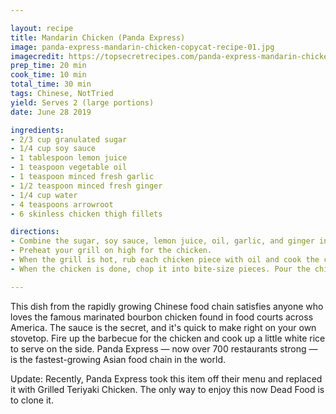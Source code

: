 ```yaml
---

layout: recipe
title: Mandarin Chicken (Panda Express)
image: panda-express-mandarin-chicken-copycat-recipe-01.jpg
imagecredit: https://topsecretrecipes.com/panda-express-mandarin-chicken-copycat-recipe.html
prep_time: 20 min
cook_time: 10 min
total_time: 30 min
tags: Chinese, NotTried
yield: Serves 2 (large portions)
date: June 28 2019

ingredients:
- 2/3 cup granulated sugar
- 1/4 cup soy sauce
- 1 tablespoon lemon juice
- 1 teaspoon vegetable oil
- 1 teaspoon minced fresh garlic
- 1/2 teaspoon minced fresh ginger
- 1/4 cup water
- 4 teaspoons arrowroot
- 6 skinless chicken thigh fillets

directions:
- Combine the sugar, soy sauce, lemon juice, oil, garlic, and ginger in a small saucepan. Combine the water with arrowroot in a small bowl and stir until the arrowroot is dissolved. Add this mixture to the saucepan and turn the heat to high. Stir often while bringing the mixture to a boil, then reduce the heat and simmer for 4&nbsp; to 6 minutes or until the sauce is thick.
- Preheat your grill on high for the chicken.
- When the grill is hot, rub each chicken piece with oil and cook the chicken for 4 to 6 minutes per side or until completely cooked. Chicken should have browned in spots.
- When the chicken is done, chop it into bite-size pieces. Pour the chicken pieces into a large frying pan over medium heat. Heat until the chicken sizzles then reduce heat and cover the chicken until ready to serve. Spoon the chicken into a medium bowl, then pour all the sauce over the chicken and stir until well coated. Serve with steamed white rice.

---
```


This dish from the rapidly growing Chinese food chain satisfies anyone who loves the famous marinated bourbon chicken found in food courts across America. The sauce is the secret, and it's quick to make right on your own stovetop. Fire up the barbecue for the chicken and cook up a little white rice to serve on the side. Panda Express — now over 700 restaurants strong — is the fastest-growing Asian food chain in the world.

Update: Recently, Panda Express took this item off their menu and replaced it with Grilled Teriyaki Chicken. The only way to enjoy this now Dead Food is to clone it.
